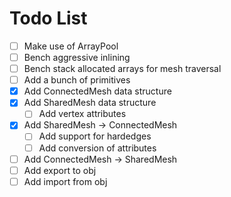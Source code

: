 ﻿# Todo List

- [ ] Make use of ArrayPool
- [ ] Bench aggressive inlining
- [ ] Bench stack allocated arrays for mesh traversal
- [ ] Add a bunch of primitives
- [x] Add ConnectedMesh data structure
- [x] Add SharedMesh data structure
  - [ ] Add vertex attributes
- [x] Add SharedMesh -> ConnectedMesh
  - [ ] Add support for hardedges
  - [ ] Add conversion of attributes
- [ ] Add ConnectedMesh -> SharedMesh
- [ ] Add export to obj
- [ ] Add import from obj